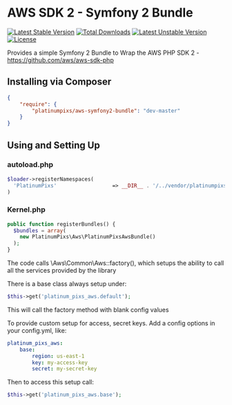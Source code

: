 AWS SDK 2 - Symfony 2 Bundle
===================

[![Latest Stable Version](https://poser.pugx.org/platinumpixs/aws-symfony2-bundle/v/stable.svg)](https://packagist.org/packages/platinumpixs/aws-symfony2-bundle) [![Total Downloads](https://poser.pugx.org/platinumpixs/aws-symfony2-bundle/downloads.svg)](https://packagist.org/packages/platinumpixs/aws-symfony2-bundle) [![Latest Unstable Version](https://poser.pugx.org/platinumpixs/aws-symfony2-bundle/v/unstable.svg)](https://packagist.org/packages/platinumpixs/aws-symfony2-bundle) [![License](https://poser.pugx.org/platinumpixs/aws-symfony2-bundle/license.svg)](https://packagist.org/packages/platinumpixs/aws-symfony2-bundle)

Provides a simple Symfony 2 Bundle to Wrap the AWS PHP SDK 2 - https://github.com/aws/aws-sdk-php

## Installing via Composer

```json
{
    "require": {
        "platinumpixs/aws-symfony2-bundle": "dev-master"
    }
}
```

## Using and Setting Up

### autoload.php
```php
$loader->registerNamespaces(
  'PlatinumPixs'                  => __DIR__ . '/../vendor/platinumpixs'
)
```

### Kernel.php
```php
public function registerBundles() {
  $bundles = array(
    new PlatinumPixs\Aws\PlatinumPixsAwsBundle()
  );
}
```

The code calls \Aws\Common\Aws::factory(), which setups the ability to call all the services provided by the library

There is a base class always setup under:

```php
$this->get('platinum_pixs_aws.default');
```

This will call the factory method with blank config values

To provide custom setup for access, secret keys. Add a config options in your config.yml, like:

```yaml
platinum_pixs_aws:
    base:
        region: us-east-1
        key: my-access-key
        secret: my-secret-key
```

Then to access this setup call:

```php
$this->get('platinum_pixs_aws.base');
```
